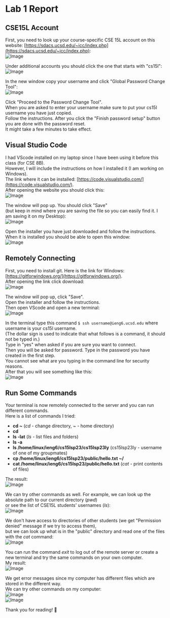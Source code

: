 # Lab 1 Report
## CSE15L Account
First, you need to look up your course-specific CSE 15L account on this website:
[https://sdacs.ucsd.edu/~icc/index.php](https://sdacs.ucsd.edu/~icc/index.php):    
![Image](image1.jpg) 
   
Under additional accounts you should click the one that starts with "cs15l":  
![Image](image3.jpg)  
   
In the new window copy your username and click "Global Password Change Tool":  
![Image](image2.jpg)  
   
Click "Proceed to the Password Change Tool".   
When you are asked to enter your username make sure to put your cs15l username you have just copied.       
Follow the instructions. After you click the "Finish password setup" button you are done with the password reset.       
It might take a few minutes to take effect.     

## Visual Studio Code
I had VScode installed on my laptop since I have been using it before this class (for CSE 8B).   
However, I will include the instructions on how I installed it (I am working on Windows).  
The link where it can be installed: [https://code.visualstudio.com/](https://code.visualstudio.com/).  
After opening the website you should click this:  
![Image](image4.jpg)  
  
The window will pop up. You should click "Save"  
(but keep in mind where you are saving the file so you can easily find it. I am saving it on my Desktop):  
![Image](image5.jpg)  
   
Open the installer you have just downloaded and follow the instructions.  
When it is installed you should be able to open this window:  
![Image](image6.jpg) 

## Remotely Connecting
First, you need to install git. Here is the link for Windows: [https://gitforwindows.org/](https://gitforwindows.org/).  
After opening the link click download:  
![Image](image7.jpg) 
  
The window will pop up, click "Save".  
Open the installer and follow the instructions.    
Then open VScode and open a new terminal:  
![Image](image8.jpg)  
  
In the terminal type this command `$ ssh username@ieng6.ucsd.edu` where username is your cs15l username.  
(The dollar sign is used to indicate that what follows is a command, it should not be typed in.)  
Type in "yes" when asked if you are sure you want to connect.  
Then you will be asked for password. Type in the password you have created in the first step.   
You cannot see what are you typing in the command line for security reasons.  
After that you will see something like this:   
![Image](image9.jpg) 

## Run Some Commands
Your terminal is now remotely connected to the server and you can run different commands.  
Here is a list of commands I tried:
* **cd ~** (_cd_ - change directory, ~ - home directory)
* __cd__
* __ls -lat__ (_ls_ - list files and folders)
* __ls -a__
* __ls /home/linux/ieng6/cs15lsp23/cs15lsp23ly__ (cs15lsp23ly - username of one of my groupmates)  
* __cp /home/linux/ieng6/cs15lsp23/public/hello.txt ~/__
* __cat /home/linux/ieng6/cs15lsp23/public/hello.txt__ (_cat_ - print contents of files)  
  
The result:  
![Image](image10.jpg)   
  
We can try other commands as well. For example, we can look up the absolute path to our current directory (_pwd_)  
or see the list of CSE15L students' usernames (_ls_):  
![Image](image11.jpg)   
  
We don't have access to directories of other students (we get "Permission denied" message if we try to access them),  
but we can look up what is in the "public" directory and read one of the files with the _cat_ command:  
![Image](image12.jpg)   
  
You can run the command _exit_ to log out of the remote server or create a new terminal and try the same commands on your own computer.  
My result:   
![Image](image13.jpg)   
  
We get error messages since my computer has different files which are stored in the different way.  
We can try other commands on my computer:  
![Image](image14.jpg)   
![Image](image15.jpg)   
  
Thank you for reading! :cherry_blossom:



